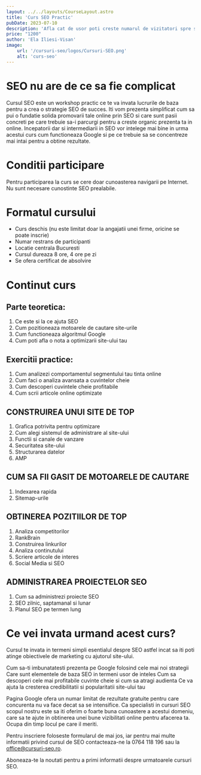 ```yaml
---
layout: ../../layouts/CourseLayout.astro
title: 'Curs SEO Practic'
pubDate: 2023-07-10
description: 'Afla cat de usor poti creste numarul de vizitatori spre site-ul tau prin optimizarea pentru motoarele de cautare. Cursurile noastre SEO iti vor arata pasii simpli pe care trebuie sa ii urmezi pentru o pozitie buna in motoarele de cautare si pentru succesul afacerii tale online.'
price: "1200"
author: 'Ela Iliesi-Visan'
image:
    url: '/cursuri-seo/logos/Cursuri-SEO.png'
    alt: 'curs-seo'
---
```


# SEO nu are de ce sa fie complicat
Cursul SEO este un workshop practic ce te va invata lucrurile de baza pentru a crea o strategie SEO de succes. Iti vom prezenta simplificat cum sa pui o fundatie solida promovarii tale online prin SEO si care sunt pasii concreti pe care trebuie sa-i parcurgi pentru a creste organic prezenta ta in online. Incepatorii dar si intermediarii in SEO vor intelege mai bine in urma acestui curs cum functioneaza Google si pe ce trebuie sa se concentreze mai intai pentru a obtine rezultate.

# Conditii participare
Pentru participarea la curs se cere doar cunoasterea navigarii pe Internet. Nu sunt necesare cunostinte SEO prealabile.

# Formatul cursului
- Curs deschis (nu este limitat doar la angajatii unei firme, oricine se poate inscrie)
- Numar restrans de participanti
- Locatie centrala Bucuresti
- Cursul dureaza 8 ore, 4 ore pe zi
- Se ofera certificat de absolvire

# Continut curs

## Parte teoretica:

1. Ce este si la ce ajuta SEO
2. Cum pozitioneaza motoarele de cautare site-urile
3. Cum functioneaza algoritmul Google
4. Cum poti afla o nota a optimizarii site-ului tau

## Exercitii practice:

1. Cum analizezi comportamentul segmentului tau tinta online
2. Cum faci o analiza avansata a cuvintelor cheie
3. Cum descoperi cuvintele cheie profitabile
4. Cum scrii articole online optimizate

## CONSTRUIREA UNUI SITE DE TOP

1. Grafica potrivita pentru optimizare
2. Cum alegi sistemul de administrare al site-ului
3. Functii si canale de vanzare
4. Securitatea site-ului
5. Structurarea datelor
6. AMP

## CUM SA FII GASIT DE MOTOARELE DE CAUTARE

1. Indexarea rapida
2. Sitemap-urile

## OBTINEREA POZITIILOR DE TOP

1. Analiza competitorilor
2. RankBrain
3. Construirea linkurilor
4. Analiza continutului
5. Scriere articole de interes
6. Social Media si SEO

## ADMINISTRAREA PROIECTELOR SEO

1. Cum sa administrezi proiecte SEO
2. SEO zilnic, saptamanal si lunar
3. Planul SEO pe termen lung

# Ce vei invata urmand acest curs?

Cursul te invata in termeni simpli esentialul despre SEO astfel incat sa iti poti atinge obiectivele de marketing cu ajutorul site-ului.

Cum sa-ti imbunatatesti prezenta pe Google folosind cele mai noi strategii
Care sunt elementele de baza SEO in termeni usor de inteles
Cum sa descoperi cele mai profitabile cuvinte cheie si cum sa atragi audienta
Ce va ajuta la cresterea credibilitatii si popularitatii site-ului tau

Pagina Google ofera un numar limitat de rezultate gratuite pentru care concurenta nu va face decat sa se intensifice. Ca specialisti in cursuri SEO scopul nostru este sa iti oferim o foarte buna cunoastere a acestui domeniu, care sa te ajute in obtinerea unei bune vizibilitati online pentru afacerea ta. Ocupa din timp locul pe care il meriti.

Pentru inscriere foloseste formularul de mai jos, iar pentru mai multe informatii privind cursul de SEO contacteaza-ne la 0764 118 196 sau la office@cursuri-seo.ro.

Aboneaza-te la noutati pentru a primi informatii despre urmatoarele cursuri SEO.